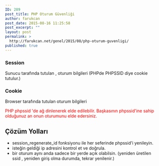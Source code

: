 ```yaml
---
ID: 289
post_title: PHP Oturum Güvenliği
author: farukcan
post_date: 2015-08-16 11:25:58
post_excerpt: ""
layout: post
permalink: >
  http://farukcan.net/genel/2015/08/php-oturum-guvenligi/
published: true
---
```

<h3>Session</h3>
Sunucu tarafında tutulan , oturum bilgileri (PHPde PHPSSID diye cookie tutulur.)
<h3>Cookie</h3>
Browser tarafında tutulan oturum bilgileri

<span style="color: #ff0000;">PHP phpssid 'de ağ dinlenerek elde edilebilir. Başkasının phpssid'ine sahip olduğunuz an onun oturumunu elde edersiniz.</span>
<h2>Çözüm Yolları</h2>
<ul>
	<li>session_regenerate_id fonksiyonu ile her seferinde phpssid'i yenileyin.</li>
	<li>isteğin geldiği ip adresini kontrol et ve doğrula.</li>
	<li>bir oturum aynı anda sadece bir yerde açık olabilsin. (yeniden üretilen ssid , yeniden giriş olma durumda, tekrar yenilenir.)</li>
</ul>